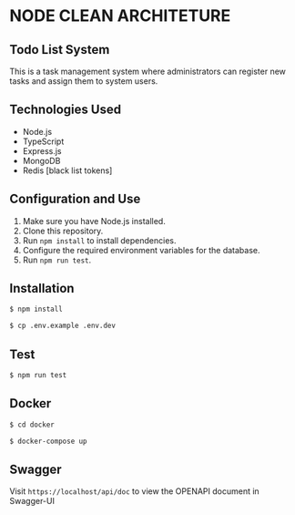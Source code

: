 # NODE CLEAN ARCHITETURE

## Todo List System

This is a task management system where administrators can register new tasks and assign them to system users.

## Technologies Used

- Node.js
- TypeScript
- Express.js
- MongoDB
- Redis [black list tokens]

## Configuration and Use

1. Make sure you have Node.js installed.
2. Clone this repository.
3. Run `npm install` to install dependencies.
4. Configure the required environment variables for the database.
5. Run `npm run test`.

## Installation

```sh
$ npm install
```

```sh
$ cp .env.example .env.dev
```

## Test

```sh
$ npm run test
```

## Docker

```sh
$ cd docker
```

```sh
$ docker-compose up
```

## Swagger

Visit `https://localhost/api/doc` to view the OPENAPI document in Swagger-UI

